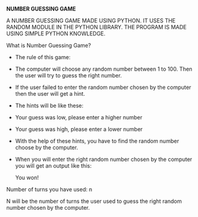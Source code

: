 **NUMBER GUESSING GAME**

A NUMBER GUESSING GAME MADE USING PYTHON. IT USES THE RANDOM MODULE IN THE PYTHON LIBRARY. THE PROGRAM IS MADE USING SIMPLE PYTHON 
KNOWLEDGE.

What is Number Guessing Game?
 + The rule of this game:
 + The computer will choose any random number between 1 to 100. Then the user will try to guess the right number.
 + If the user failed to enter the random number chosen by the computer then the user will get a hint.
 + The hints will be like these:
 + Your guess was low, please enter a higher number
 + Your guess was high, please enter a lower number
 + With the help of these hints, you have to find the random number choose by the computer.
 + When you will enter the right random number chosen by the computer you will get an output like this:
   
   You won!

Number of turns you have used: n

N will be the number of turns the user used to guess the right random number chosen by the computer.
